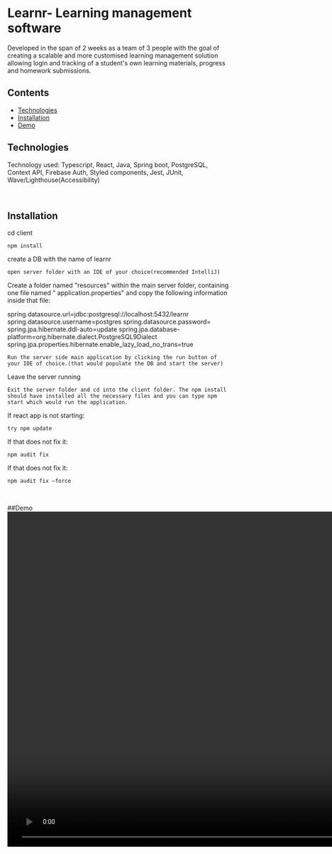 # Learnr- Learning management software
 
Developed in the span of 2 weeks as a team of 3 people with the goal of creating a scalable and more customised learning management solution allowing login and tracking of a student's own learning materials, progress and homework submissions. 
<br>
## Contents 

* [Technologies](#technologies)
* [Installation](#installation)
* [Demo](#demo)




## Technologies

Technology used: Typescript, React, Java, Spring boot, PostgreSQL, Context API, Firebase Auth, Styled components, Jest, JUnit, Wave/Lighthouse(Accessibility) 

<br>

## Installation

cd client

```
npm install
```
create a DB with the name of learnr
```
open server folder with an IDE of your choice(recommended IntelliJ)
```
Create a folder named "resources" within the main server folder, containing one file named " application.properties" and copy the following information inside that file:
  
  
spring.datasource.url=jdbc:postgresql://localhost:5432/learnr
spring.datasource.username=postgres
spring.datasource.password=
spring.jpa.hibernate.ddl-auto=update
spring.jpa.database-platform=org.hibernate.dialect.PostgreSQL9Dialect
spring.jpa.properties.hibernate.enable_lazy_load_no_trans=true
```
Run the server side main application by clicking the run button of your IDE of choice.(that would populate the DB and start the server)

```
Leave the server running 

```
Exit the server folder and cd into the client folder. The npm install should have installed all the necessary files and you can type npm start which would run the application. 
```

If react app is not starting:

```
try npm update
```

If that does not fix it:

```
npm audit fix

```

If that does not fix it:

```
npm audit fix —force
```
<br>

##Demo
<video src="https://user-images.githubusercontent.com/65739239/220149792-aa35b7d4-262c-4122-b120-106623b8b4a4.mov" width="1507">
